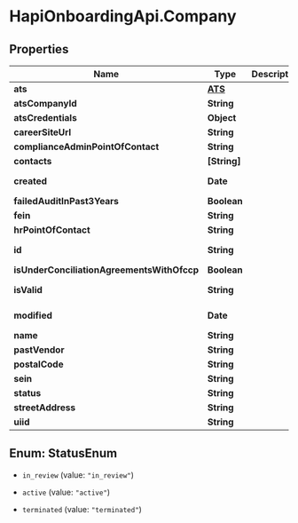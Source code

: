# HapiOnboardingApi.Company

## Properties

Name | Type | Description | Notes
------------ | ------------- | ------------- | -------------
**ats** | [**ATS**](ATS.md) |  | 
**atsCompanyId** | **String** |  | 
**atsCredentials** | **Object** |  | 
**careerSiteUrl** | **String** |  | [optional] 
**complianceAdminPointOfContact** | **String** |  | [optional] 
**contacts** | **[String]** |  | 
**created** | **Date** |  | [optional] [readonly] 
**failedAuditInPast3Years** | **Boolean** |  | [optional] 
**fein** | **String** |  | [optional] 
**hrPointOfContact** | **String** |  | [optional] 
**id** | **String** |  | [optional] [readonly] 
**isUnderConciliationAgreementsWithOfccp** | **Boolean** |  | [optional] 
**isValid** | **String** |  | [optional] [readonly] 
**modified** | **Date** |  | [optional] [readonly] 
**name** | **String** |  | [optional] 
**pastVendor** | **String** |  | [optional] 
**postalCode** | **String** |  | 
**sein** | **String** |  | [optional] 
**status** | **String** |  | [optional] 
**streetAddress** | **String** |  | [optional] 
**uiid** | **String** |  | [optional] 



## Enum: StatusEnum


* `in_review` (value: `"in_review"`)

* `active` (value: `"active"`)

* `terminated` (value: `"terminated"`)




